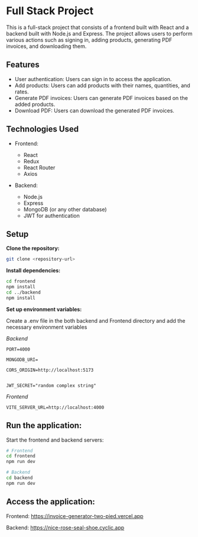 # Full Stack Project

This is a full-stack project that consists of a frontend built with React and a backend built with Node.js and Express. The project allows users to perform various actions such as signing in, adding products, generating PDF invoices, and downloading them.

## Features

- User authentication: Users can sign in to access the application.
- Add products: Users can add products with their names, quantities, and rates.
- Generate PDF invoices: Users can generate PDF invoices based on the added products.
- Download PDF: Users can download the generated PDF invoices.

## Technologies Used

- Frontend:
  - React
  - Redux
  - React Router
  - Axios

- Backend:
  - Node.js
  - Express
  - MongoDB (or any other database)
  - JWT for authentication

## Setup

**Clone the repository:**

```bash
git clone <repository-url>
```
**Install dependencies:**

```bash
cd frontend
npm install
cd ../backend
npm install
```
**Set up environment variables:**

Create a .env file in the both backend and Frontend directory and add the necessary environment variables

*Backend*
```
PORT=4000

MONGODB_URI=

CORS_ORIGIN=http://localhost:5173


JWT_SECRET="random complex string"
```
*Frontend*
```
VITE_SERVER_URL=http://localhost:4000
```

## Run the application:

Start the frontend and backend servers:

```bash
# Frontend
cd frontend
npm run dev

# Backend
cd backend
npm run dev
```
## Access the application:
Frontend: 
https://invoice-generator-two-pied.vercel.app

Backend: https://nice-rose-seal-shoe.cyclic.app
